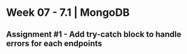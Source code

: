 # **Week 07 - 7.1 | MongoDB**


## Assignment #1 - Add try-catch block to handle errors for each endpoints